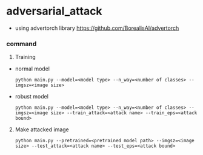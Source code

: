 # adversarial_attack
- using advertorch library
https://github.com/BorealisAI/advertorch

### command
1. Training
  - normal model
    ```
    python main.py --model=<model type> --n_way=<number of classes> --imgsz=<image size>
    ```
  - robust model
    ```
    python main.py --model=<model type> --n_way=<number of classes> --imgsz=<image size> --train_attack=<attack name> --train_eps=<attack bound>
    ```

2. Make attacked image
    ```
    python main.py --pretrained=<pretrained model path> --imgsz=<image size> --test_attack=<attack name> --test_eps=<attack bound>
    ```
  

